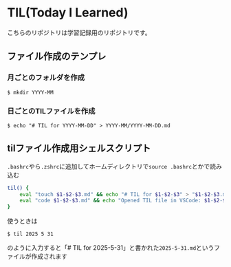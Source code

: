 # TIL(Today I Learned)

こちらのリポジトリは学習記録用のリポジトリです。

## ファイル作成のテンプレ
### 月ごとのフォルダを作成
```Shell
$ mkdir YYYY-MM
```

### 日ごとのTILファイルを作成
```Shell
$ echo "# TIL for YYYY-MM-DD" > YYYY-MM/YYYY-MM-DD.md
```

## tilファイル作成用シェルスクリプト
`.bashrc`やら`.zshrc`に追加してホームディレクトリで`source .bashrc`とかで読み込む
```bash
til() {
    eval "touch $1-$2-$3.md" && echo "# TIL for $1-$2-$3" > "$1-$2-$3.md" && echo "Created TIL file: $1-$2-$3.md"
    eval "code $1-$2-$3.md" && echo "Opened TIL file in VSCode: $1-$2-$3.md"
}
```

使うときは
```Shell
$ til 2025 5 31
```
のように入力すると「# TIL for 2025-5-31」と書かれた`2025-5-31.md`というファイルが作成されます
